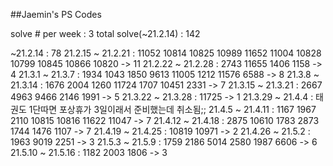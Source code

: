 ##Jaemin's PS Codes

solve # per week : 3
total solve(~21.2.14) : 142

~21.2.14 : 78
21.2.15 ~ 21.2.21 : 11052 10814 10825 10989 11652 11004 10828 10799 10845 10866 10820 -> 11
21.2.22 ~ 21.2.28 : 2743 11655 1406 1158 -> 4
21.3.1 ~ 21.3.7 : 1934 1043 1850 9613 11005 1212 11576 6588 -> 8
21.3.8 ~ 21.3.14 : 1676 2004 1260 11724 1707 10451 2331 -> 7
21.3.15 ~ 21.3.21 : 2667 4963 9466 2146 1991 -> 5
21.3.22 ~ 21.3.28 :  11725 -> 1
21.3.29 ~ 21.4.4 : 태권도 1단따면 포상휴가 3일이래서 준비했는데 취소됨;;
21.4.5 ~ 21.4.11 : 1167 1967 2110 10815 10816 11622 11047 -> 7
21.4.12 ~ 21.4.18 : 2875 10610 1783 2873 1744 1476 1107 -> 7
21.4.19 ~ 21.4.25 : 10819 10971 -> 2
21.4.26 ~ 21.5.2 : 1963 9019 2251 -> 3
21.5.3 ~ 21.5.9 : 1759 2186 5014 2580 1987 6606 -> 6
21.5.10 ~ 21.5.16 : 1182 2003 1806 -> 3